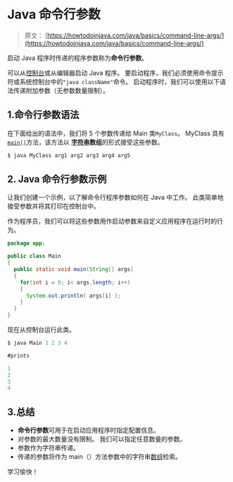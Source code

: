 # Java 命令行参数

> 原文： [https://howtodoinjava.com/java/basics/command-line-args/](https://howtodoinjava.com/java/basics/command-line-args/)

启动 Java 程序时传递的程序参数称为**命令行参数**。

可以从[控制台](https://howtodoinjava.com/java/io/java-io-how-to-read-input-from-console/)或从编辑器启动 Java 程序。 要启动程序，我们必须使用命令提示符或系统控制台中的`"java className"`命令。 启动程序时，我们可以使用以下语法传递附加参数（无参数数量限制）。

## 1.命令行参数语法

在下面给出的语法中，我们将 5 个参数传递给 Main 类`MyClass`。 MyClass 具有[`main()`](https://howtodoinjava.com/java/basics/main-method/)方法，该方法以 **[字符串](https://howtodoinjava.com/java-string/)数组**的形式接受这些参数。

```java
$ java MyClass arg1 arg2 arg3 arg4 arg5

```

## 2\. Java 命令行参数示例

让我们创建一个示例，以了解命令行程序参数如何在 Java 中工作。 此类简单地接受参数并将其打印在控制台中。

作为程序员，我们可以将这些参数用作启动参数来自定义应用程序在运行时的行为。

```java
package app;

public class Main 
{
  public static void main(String[] args) 
  {
    for(int i = 0; i< args.length; i++) 
    {
      System.out.println( args[i] );
    }
  }
}

```

现在从控制台运行此类。

```java
$ java Main 1 2 3 4

#prints

1
2
3
4

```

## 3.总结

*   **命令行参数**可用于在启动应用程序时指定配置信息。
*   对参数的最大数量没有限制。 我们可以指定任意数量的参数。
*   参数作为字符串传递。
*   传递的参数将作为 main（）方法参数中的字符串[数组](https://howtodoinjava.com/java-array/)检索。

学习愉快！